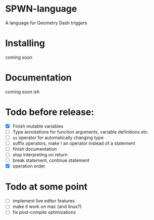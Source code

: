 # SPWN-language

A language for Geometry Dash triggers

# Installing

coming soon

# Documentation

coming soon ish

# Todo before release:

- [x] Finish mutable variables
- [ ] Type annotations for function arguments, variable definitions etc.
- [ ] `as` operator for automatically changing type
- [ ] suffix operators, make ! an operator instead of a statement
- [ ] finish documentation
- [ ] stop interpreting on return
- [ ] break statement, continue statement
- [x] operation order

# Todo at some point

- [ ] implement live editor features
- [ ] make it work on mac (and linux?)
- [ ] fix post-compile optimizations
